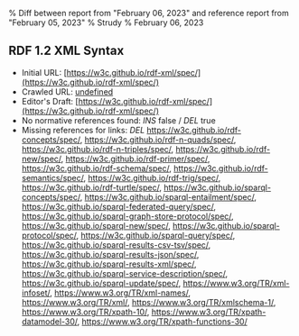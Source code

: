 % Diff between report from "February 06, 2023" and reference report from "February 05, 2023"
% Strudy
% February 06, 2023

## RDF 1.2 XML Syntax

- Initial URL: [https://w3c.github.io/rdf-xml/spec/](https://w3c.github.io/rdf-xml/spec/)
- Crawled URL: [undefined](undefined)
- Editor's Draft: [https://w3c.github.io/rdf-xml/spec/](https://w3c.github.io/rdf-xml/spec/)
- No normative references found: *INS* false / *DEL* true
- Missing references for links: *DEL* https://w3c.github.io/rdf-concepts/spec/, https://w3c.github.io/rdf-n-quads/spec/, https://w3c.github.io/rdf-n-triples/spec/, https://w3c.github.io/rdf-new/spec/, https://w3c.github.io/rdf-primer/spec/, https://w3c.github.io/rdf-schema/spec/, https://w3c.github.io/rdf-semantics/spec/, https://w3c.github.io/rdf-trig/spec/, https://w3c.github.io/rdf-turtle/spec/, https://w3c.github.io/sparql-concepts/spec/, https://w3c.github.io/sparql-entailment/spec/, https://w3c.github.io/sparql-federated-query/spec/, https://w3c.github.io/sparql-graph-store-protocol/spec/, https://w3c.github.io/sparql-new/spec/, https://w3c.github.io/sparql-protocol/spec/, https://w3c.github.io/sparql-query/spec/, https://w3c.github.io/sparql-results-csv-tsv/spec/, https://w3c.github.io/sparql-results-json/spec/, https://w3c.github.io/sparql-results-xml/spec/, https://w3c.github.io/sparql-service-description/spec/, https://w3c.github.io/sparql-update/spec/, https://www.w3.org/TR/xml-infoset/, https://www.w3.org/TR/xml-names/, https://www.w3.org/TR/xml/, https://www.w3.org/TR/xmlschema-1/, https://www.w3.org/TR/xpath-10/, https://www.w3.org/TR/xpath-datamodel-30/, https://www.w3.org/TR/xpath-functions-30/




